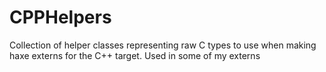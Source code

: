 # CPPHelpers

Collection of helper classes representing raw C types to use when making haxe externs for the C++ target.
Used in some of my externs